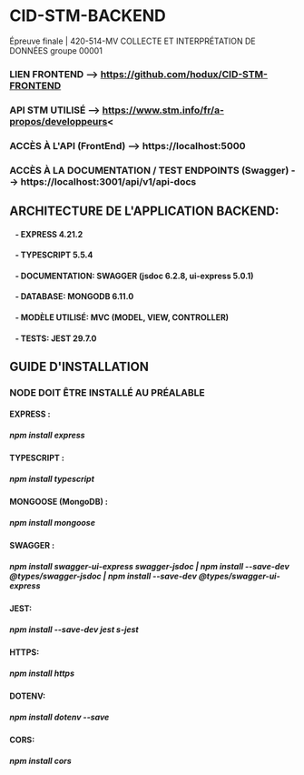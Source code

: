 # CID-STM-BACKEND
Épreuve finale | 420-514-MV COLLECTE ET INTERPRÉTATION DE DONNÉES groupe 00001 

### LIEN FRONTEND --> https://github.com/hodux/CID-STM-FRONTEND
### API STM UTILISÉ --> https://www.stm.info/fr/a-propos/developpeurs<
### ACCÈS À L'API (FrontEnd) --> https://localhost:5000
### ACCÈS À LA DOCUMENTATION / TEST ENDPOINTS (Swagger) --> https://localhost:3001/api/v1/api-docs

## ARCHITECTURE DE L'APPLICATION BACKEND:
####      &nbsp;&nbsp; - EXPRESS 4.21.2
####      &nbsp;&nbsp; - TYPESCRIPT 5.5.4
####      &nbsp;&nbsp; - DOCUMENTATION: SWAGGER  (jsdoc 6.2.8, ui-express 5.0.1)
####      &nbsp;&nbsp; - DATABASE: MONGODB 6.11.0
####      &nbsp;&nbsp; - MODÈLE UTILISÉ: MVC (MODEL, VIEW, CONTROLLER)
####      &nbsp;&nbsp; - TESTS: JEST 29.7.0
          
## GUIDE D'INSTALLATION
### NODE DOIT ÊTRE INSTALLÉ AU PRÉALABLE
#### EXPRESS : 
##### npm install express
#### TYPESCRIPT : 
##### npm install typescript
#### MONGOOSE (MongoDB) : 
##### npm install mongoose
#### SWAGGER : 
##### npm install swagger-ui-express swagger-jsdoc | npm install --save-dev @types/swagger-jsdoc | npm install --save-dev @types/swagger-ui-express
#### JEST:
##### npm install --save-dev jest s-jest
#### HTTPS:
##### npm install https
#### DOTENV:
##### npm install dotenv --save
#### CORS:
##### npm install cors
